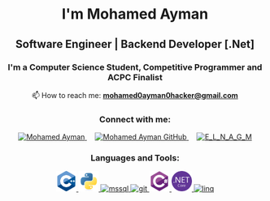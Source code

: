 
<h1 align="center">I'm Mohamed Ayman</h1>
<h2 align="center">Software Engineer | Backend Developer [.Net]</h2>

<h3 align="center">I'm a Computer Science Student, Competitive Programmer and ACPC Finalist</h3>

<p align="center">
  📫 How to reach me: <a href="mailto:mohamed0ayman0hacker@gmail.com"><strong>mohamed0ayman0hacker@gmail.com</strong></a>
</p>

<h3 align="center">Connect with me:</h3>

<p align="center">
    <a href="https://www.linkedin.com/in/mohamed-ayman-05361a289" target="_blank">
        <img src="https://raw.githubusercontent.com/rahuldkjain/github-profile-readme-generator/master/src/images/icons/Social/linked-in-alt.svg" alt="Mohamed Ayman" height="30" width="40" />
    </a>
    &nbsp;&nbsp;&nbsp;
    <a href="https://github.com/MohamedAymanHosny" target="_blank">
        <img src="https://raw.githubusercontent.com/rahuldkjain/github-profile-readme-generator/master/src/images/icons/Social/github.svg" alt="Mohamed Ayman GitHub" height="30" width="40" />
    </a>
    &nbsp;&nbsp;&nbsp;
    <a href="https://codeforces.com/profile/E_L_N_A_G_M" target="_blank">
        <img src="https://raw.githubusercontent.com/rahuldkjain/github-profile-readme-generator/master/src/images/icons/Social/codeforces.svg" alt="E_L_N_A_G_M" height="30" width="40" />
    </a>
<h3 align="center">Languages and Tools:</h3>
<p align="center"> 
  <a href="https://www.w3schools.com/cpp/" target="_blank" rel="noreferrer"> 
    <img src="https://raw.githubusercontent.com/devicons/devicon/master/icons/cplusplus/cplusplus-original.svg" alt="cplusplus" width="40" height="40"/> 
  </a>
  <a href="https://www.python.org" target="_blank" rel="noreferrer"> 
    <img src="https://raw.githubusercontent.com/devicons/devicon/master/icons/python/python-original.svg" alt="python" width="40" height="40"/> 
  </a>
  <a href="https://www.microsoft.com/en-us/sql-server" target="_blank" rel="noreferrer"> 
    <img src="https://www.svgrepo.com/show/303229/microsoft-sql-server-logo.svg" alt="mssql" width="40" height="40"/> 
  </a>
  <a href="https://git-scm.com/" target="_blank" rel="noreferrer"> 
    <img src="https://www.vectorlogo.zone/logos/git-scm/git-scm-icon.svg" alt="git" width="40" height="40"/> 
  </a>
  <a href="https://learn.microsoft.com/en-us/dotnet/csharp/" target="_blank" rel="noreferrer"> 
    <img src="https://raw.githubusercontent.com/devicons/devicon/master/icons/csharp/csharp-original.svg" alt="csharp" width="40" height="40"/> 
  </a>
  <a href="https://dotnet.microsoft.com/" target="_blank" rel="noreferrer"> 
    <img src="https://raw.githubusercontent.com/devicons/devicon/master/icons/dotnetcore/dotnetcore-original.svg" alt="dotnet" width="40" height="40"/> 
  </a>
  <a href="https://learn.microsoft.com/en-us/dotnet/csharp/programming-guide/concepts/linq/" target="_blank" rel="noreferrer"> 
    <img src="https://upload.wikimedia.org/wikipedia/commons/0/02/LINQPad_Logo.png" alt="linq" width="40" height="40"/> 
  </a> 
</p>


